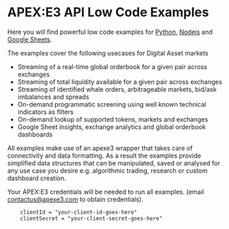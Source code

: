 # APEX:E3 API Low Code Examples

Here you will find powerful low code examples for [Python](https://github.com/apexe3/apexe3-api/tree/main/examples/python), [Nodejs]() and [Google Sheets]().  

The examples cover the following usecases for Digital Asset markets

- Streaming of a real-time global orderbook for a given pair across exchanges
- Streaming of total liquidity available for a given pair across exchanges
- Streaming of identified whale orders, arbitrageable markets, bid/ask imbalances and spreads
- On-demand programmatic screening using well known technical indicators as filters
- On-demand lookup of supported tokens, markets and exchanges
- Google Sheet insights, exchange analytics and global orderbook dashboards

All examples make use of an apexe3 wrapper that takes care of connectivity and data formatting. As a result the examples provide simplified data structures that can be manipulated, saved or analysed for any use case you desire e.g. algorithmic trading, research or custom dashboard creation.

Your APEX:E3 credentials will be needed to run all examples. (email contactus@apexe3.com to obtain credentials).

```
    clientId = "your-client-id-goes-here"
    clientSecret = "your-client-secret-goes-here"
```
